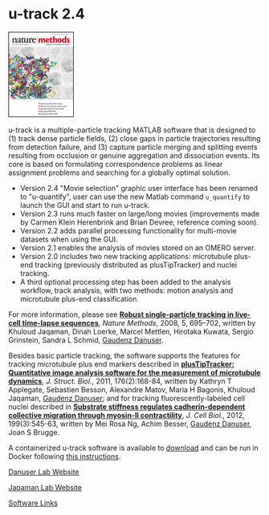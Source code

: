 # u-track 2.4

![Alt Text](img/utrack.gif?raw=true)

u-track is a multiple-particle tracking MATLAB software that is designed to (1) track dense particle fields, (2) close gaps in particle trajectories resulting from detection failure, and (3) capture particle merging and splitting events resulting from occlusion or genuine aggregation and dissociation events. Its core is based on formulating correspondence problems as linear assignment problems and searching for a globally optimal solution.

- Version 2.4 "Movie selection" graphic user interface has been renamed to "u-quantify", user can use the new Matlab command `u_quantify` to launch the GUI and start to run u-track.
- Version 2.3 runs much faster on large/long movies (improvements made by Carmen Klein Herenbrink and Brian Devree; reference coming soon).
- Version 2.2 adds parallel processing functionality for multi-movie datasets when using the GUI.
- Version 2.1 enables the analysis of movies stored on an OMERO server.
- Version 2.0 includes two new tracking applications: microtubule plus-end tracking (previously distributed as plusTipTracker) and nuclei tracking.
- A third optional processing step has been added to the analysis workflow, track analysis, with two methods: motion analysis and microtubule plus-end classification.

For more information, please see [**Robust single-particle tracking in live-cell time-lapse sequences**](http://www.nature.com/nmeth/journal/v5/n8/full/nmeth.1237.html), *Nature Methods*, 2008, 5, 695–702, written by Khuloud Jaqaman, Dinah Loerke, Marcel Mettlen, Hirotaka Kuwata, Sergio Grinstein, Sandra L Schmid, [Gaudenz Danuser](https://www.danuserlab-utsw.org/).

Besides basic particle tracking, the software supports the features for tracking microtubule plus end markers described in [**plusTipTracker: Quantitative image analysis software for the measurement of microtubule dynamics**](https://www.ncbi.nlm.nih.gov/pubmed/21821130), *J. Struct. Biol.*, 2011, 176(2):168-84, written by Kathryn T Applegate, Sebastien Besson, Alexandre Matov, Maria H Bagonis, Khuloud Jaqaman, [Gaudenz Danuser](https://www.danuserlab-utsw.org/); and for tracking fluorescently-labeled cell nuclei described in [**Substrate stiffness regulates cadherin-dependent collective migration through myosin-II contractility**](https://www.ncbi.nlm.nih.gov/pubmed/23091067), *J. Cell Biol.*, 2012, 199(3):545-63, written by Mei Rosa Ng, Achim Besser, [Gaudenz Danuser](https://www.danuserlab-utsw.org/), Joan S Brugge.

A containerized u-track software is available to [download](https://hub.docker.com/repository/docker/jennyzouutsw/utrack2.3) and can be run in Docker following [this instructions](https://github.com/JennyZouUTSW/auto-docker/blob/develop/utrack2018b/README.md).

[Danuser Lab Website](https://www.danuserlab-utsw.org/)

[Jaqaman Lab Website](https://www.utsouthwestern.edu/labs/jaqaman/)

[Software Links](https://github.com/DanuserLab/)
